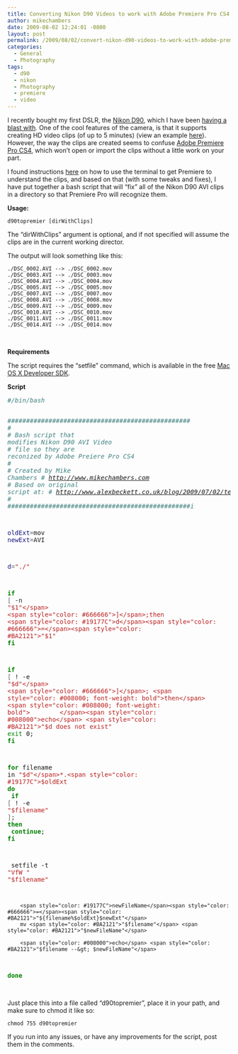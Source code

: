 ```yaml
---
title: Converting Nikon D90 Videos to work with Adobe Premiere Pro CS4
author: mikechambers
date: 2009-08-02 12:24:01 -0800
layout: post
permalink: /2009/08/02/convert-nikon-d90-videos-to-work-with-adobe-premiere-pro-cs4/
categories:
  - General
  - Photography
tags:
  - d90
  - nikon
  - Photography
  - premiere
  - video
---
```



I recently bought my first DSLR, the [Nikon D90][1], which I have been [having a blast with][2]. One of the cool features of the camera, is that it supports creating HD video clips (of up to 5 minutes) (view an example [here][3]). However, the way the clips are created seems to confuse [Adobe Premiere Pro CS4][4], which won&#8217;t open or import the clips without a little work on your part.  
<!--more-->

  
I found instructions [here][5] on how to use the terminal to get Premiere to understand the clips, and based on that (with some tweaks and fixes), I have put together a bash script that will &#8220;fix&#8221; all of the Nikon D90 AVI clips in a directory so that Premiere Pro will recognize them.

**Usage:**

`d90topremier [dirWithClips]`

The &#8220;dirWithClips&#8221; argument is optional, and if not specified will assume the clips are in the current working director.

The output will look something like this:

    ./DSC_0002.AVI --> ./DSC_0002.mov
    ./DSC_0003.AVI --> ./DSC_0003.mov
    ./DSC_0004.AVI --> ./DSC_0004.mov
    ./DSC_0005.AVI --> ./DSC_0005.mov
    ./DSC_0007.AVI --> ./DSC_0007.mov
    ./DSC_0008.AVI --> ./DSC_0008.mov
    ./DSC_0009.AVI --> ./DSC_0009.mov
    ./DSC_0010.AVI --> ./DSC_0010.mov
    ./DSC_0011.AVI --> ./DSC_0011.mov
    ./DSC_0014.AVI --> ./DSC_0014.mov
    

&nbsp;

**Requirements**

The script requires the &#8220;setfile&#8221; command, which is available in the free [Mac OS X Developer SDK][6].

**Script**

<div class="highlight">
  <pre><span style="color: #408080; font-style: italic">#/bin/bash</span>

<span style="color: #408080; font-style: italic">#################################################</span>
<span style="color: #408080; font-style: italic">#</span>
<span style="color: #408080; font-style: italic"># Bash script that modifies Nikon D90 AVI Video</span>
<span style="color: #408080; font-style: italic"># file so they are reconized by Adobe Preiere Pro CS4</span>
<span style="color: #408080; font-style: italic">#</span>
<span style="color: #408080; font-style: italic"># Created by Mike Chambers</span>
<span style="color: #408080; font-style: italic"># http://www.mikechambers.com</span>
<span style="color: #408080; font-style: italic"># Based on original script at:</span>
<span style="color: #408080; font-style: italic"># http://www.alexbeckett.co.uk/blog/2009/07/02/techie-importing-d90-dmovie-video-into-premiere-pro/</span>
<span style="color: #408080; font-style: italic">#</span>
<span style="color: #408080; font-style: italic">#################################################i</span>

<span style="color: #19177C">oldExt</span><span style="color: #666666">=</span>mov
<span style="color: #19177C">newExt</span><span style="color: #666666">=</span>AVI

<span style="color: #19177C">d</span><span style="color: #666666">=</span><span style="color: #BA2121">"./"</span>

<span style="color: #008000; font-weight: bold">if</span> <span style="color: #666666">[</span> -n <span style="color: #BA2121">"$1"</span> <span style="color: #666666">]</span>;then
        <span style="color: #19177C">d</span><span style="color: #666666">=</span><span style="color: #BA2121">"$1"</span>
<span style="color: #008000; font-weight: bold">fi</span>

<span style="color: #008000; font-weight: bold">if</span> <span style="color: #666666">[</span> ! -e <span style="color: #BA2121">"$d"</span> <span style="color: #666666">]</span>; <span style="color: #008000; font-weight: bold">then</span>
<span style="color: #008000; font-weight: bold">        </span><span style="color: #008000">echo</span> <span style="color: #BA2121">"$d does not exist"</span>
        <span style="color: #008000">exit </span>0;
<span style="color: #008000; font-weight: bold">fi</span>


<span style="color: #008000; font-weight: bold">for </span>filename in <span style="color: #BA2121">"$d"</span>*.<span style="color: #19177C">$oldExt</span>
  <span style="color: #008000; font-weight: bold">do</span>
<span style="color: #008000; font-weight: bold">        if</span> <span style="color: #666666">[</span> ! -e <span style="color: #BA2121">"$filename"</span> <span style="color: #666666">]</span>; <span style="color: #008000; font-weight: bold">then</span>
<span style="color: #008000; font-weight: bold">                continue</span>;
        <span style="color: #008000; font-weight: bold">fi</span>

<span style="color: #008000; font-weight: bold">        </span>setfile -t <span style="color: #BA2121">"VfW "</span> <span style="color: #BA2121">"$filename"</span>

        <span style="color: #19177C">newFileName</span><span style="color: #666666">=</span><span style="color: #BA2121">"${filename%$oldExt}$newExt"</span>
        mv <span style="color: #BA2121">"$filename"</span> <span style="color: #BA2121">"$newFileName"</span>

        <span style="color: #008000">echo</span> <span style="color: #BA2121">"$filename --&gt; $newFileName"</span>
  <span style="color: #008000; font-weight: bold">done</span>
</pre>
</div>

&nbsp;  
Just place this into a file called &#8220;d90topremier&#8221;, place it in your path, and make sure to chmod it like so:

`chmod 755 d90topremier`

If you run into any issues, or have any improvements for the script, post them in the comments.

 [1]: http://www.nikonusa.com/Find-Your-Nikon/Product/Digital-SLR/25446/D90.html
 [2]: http://www.flickr.com/photos/mikechambers/collections/72157621787429394/
 [3]: http://www.flickr.com/photos/mikechambers/3774623194/in/set-72157621777297569/
 [4]: http://tryit.adobe.com/us/cs4/premiere/p/?sdid=ETRZP
 [5]: http://www.alexbeckett.co.uk/blog/2009/07/02/techie-importing-d90-dmovie-video-into-premiere-pro/
 [6]: https://connect.apple.com/cgi-bin/WebObjects/MemberSite.woa/wa/getSoftware?bundleID=20414